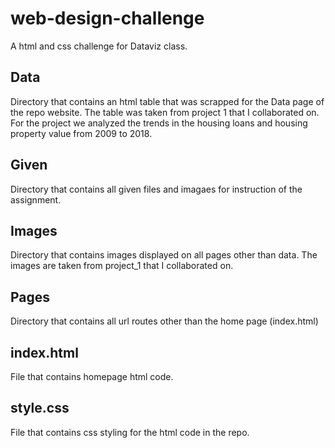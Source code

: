# web-design-challenge
A html and css challenge for Dataviz class.

## Data
Directory that contains an html table that was scrapped for the Data page of the repo website. The table
was taken from project 1 that I collaborated on. For the project we analyzed the trends in the housing loans 
and housing property value from 2009 to 2018.

## Given
Directory that contains all given files and imagaes for instruction of the assignment.

## Images
Directory that contains images displayed on all pages other than data. The images are taken from project_1 that I
collaborated on. 

## Pages
Directory that contains all url routes other than the home page (index.html)

## index.html
File that contains homepage html code.

## style.css
File that contains css styling for the html code in the repo.
